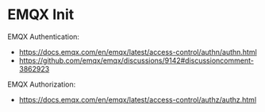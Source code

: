 # EMQX Init

EMQX Authentication:
* https://docs.emqx.com/en/emqx/latest/access-control/authn/authn.html
* https://github.com/emqx/emqx/discussions/9142#discussioncomment-3862923

EMQX Authorization:
* https://docs.emqx.com/en/emqx/latest/access-control/authz/authz.html
